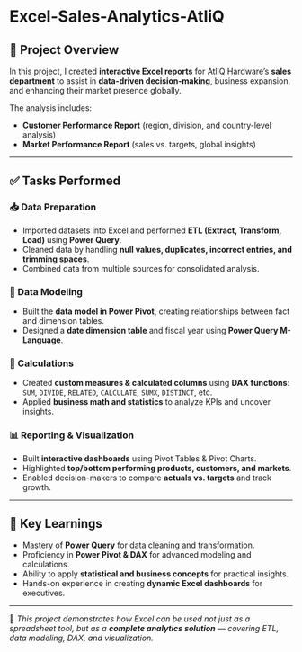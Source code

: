 # Excel-Sales-Analytics-AtliQ

## 🌟 Project Overview
In this project, I created **interactive Excel reports** for AtliQ Hardware’s **sales department** to assist in **data-driven decision-making**, business expansion, and enhancing their market presence globally.  

The analysis includes:  
- **Customer Performance Report** (region, division, and country-level analysis)  
- **Market Performance Report** (sales vs. targets, global insights)  

---

## ✅ Tasks Performed  

### 📥 Data Preparation
- Imported datasets into Excel and performed **ETL (Extract, Transform, Load)** using **Power Query**.  
- Cleaned data by handling **null values, duplicates, incorrect entries, and trimming spaces**.  
- Combined data from multiple sources for consolidated analysis.  

### 🧹 Data Modeling
- Built the **data model in Power Pivot**, creating relationships between fact and dimension tables.  
- Designed a **date dimension table** and fiscal year using **Power Query M-Language**.  

### 🧮 Calculations
- Created **custom measures & calculated columns** using **DAX functions**:  
  `SUM`, `DIVIDE`, `RELATED`, `CALCULATE`, `SUMX`, `DISTINCT`, etc.  
- Applied **business math and statistics** to analyze KPIs and uncover insights.  

### 📊 Reporting & Visualization
- Built **interactive dashboards** using Pivot Tables & Pivot Charts.  
- Highlighted **top/bottom performing products, customers, and markets**.  
- Enabled decision-makers to compare **actuals vs. targets** and track growth.  

---

## 📘 Key Learnings
- Mastery of **Power Query** for data cleaning and transformation.  
- Proficiency in **Power Pivot & DAX** for advanced modeling and calculations.  
- Ability to apply **statistical and business concepts** for practical insights.  
- Hands-on experience in creating **dynamic Excel dashboards** for executives.  

---

📌 *This project demonstrates how Excel can be used not just as a spreadsheet tool, but as a **complete analytics solution** — covering ETL, data modeling, DAX, and visualization.*  
